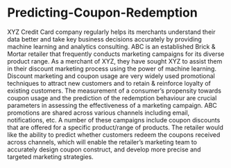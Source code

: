 # Predicting-Coupon-Redemption
 XYZ Credit Card company regularly helps its merchants understand their data better and take key business decisions accurately by providing machine learning and analytics consulting. ABC is an established Brick &amp; Mortar retailer that frequently conducts marketing campaigns for its diverse product range. As a merchant of XYZ, they have sought XYZ to assist them in their discount marketing process using the power of machine learning. Discount marketing and coupon usage are very widely used promotional techniques to attract new customers and to retain &amp; reinforce loyalty of existing customers. The measurement of a consumer’s propensity towards coupon usage and the prediction of the redemption behaviour are crucial parameters in assessing the effectiveness of a marketing campaign. ABC promotions are shared across various channels including email, notifications, etc. A number of these campaigns include coupon discounts that are offered for a specific product/range of products. The retailer would like the ability to predict whether customers redeem the coupons received across channels, which will enable the retailer’s marketing team to accurately design coupon construct, and develop more precise and targeted marketing strategies.
